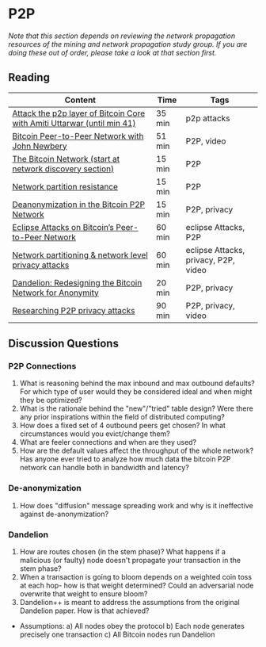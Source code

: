 # P2P

*Note that this section depends on reviewing the network propagation resources of the mining and network propagation study group. If you are doing these out of order, please take a look at that section first.*

## Reading

| Content                                                                                       | Time  | Tags                    |
|-----------------------------------------------------------------------------------------------|-------|-------------------------|
[Attack the p2p layer of Bitcoin Core with Amiti Uttarwar (until min 41)](https://youtu.be/H-wH6mY9pZo?t=257) | 35 min | p2p attacks |
[Bitcoin Peer-to-Peer Network with John Newbery](https://youtu.be/eVerdR2hOMw) | 51 min | P2P, video |
[The Bitcoin Network (start at network discovery section)](https://github.com/bitcoinbook/bitcoinbook/blob/f8b883dcd4e3d1b9adf40fed59b7e898fbd9241f/ch08.asciidoc#network-discovery) | 15 min | P2P |
[Network partition resistance](https://gist.github.com/sdaftuar/c2a3320c751efb078a7c1fd834036cb0) | 15 min | P2P |
[Deanonymization in the Bitcoin P2P Network](https://papers.nips.cc/paper/6735-deanonymization-in-the-bitcoin-p2p-network.pdf) | 15 min | P2P, privacy |
[Eclipse Attacks on Bitcoin’s Peer-to-Peer Network](https://eprint.iacr.org/2015/263.pdf) | 60 min | eclipse Attacks, P2P |
[Network partitioning & network level privacy attacks](https://youtu.be/StnOVBbIpD8) | 60 min | eclipse Attacks, privacy, P2P, video |
[Dandelion: Redesigning the Bitcoin Network for Anonymity](https://arxiv.org/pdf/1701.04439.pdf) | 20 min | P2P, privacy |
[Researching P2P privacy attacks](https://youtu.be/qKNEUfnYue0) | 90 min | P2P, privacy, video |


## Discussion Questions

### P2P Connections
1. What is reasoning behind the max inbound and max outbound defaults? For which type of user would they be considered ideal and when might they be optimized?
1. What is the rationale behind the "new"/"tried" table design? Were there any prior inspirations within the field of distributed computing?
1. How does a fixed set of 4 outbound peers get chosen? In what circumstances would you evict/change them?
1. What are feeler connections and when are they used?
1. How are the default values affect the throughput of the whole network? Has anyone ever tried to analyze how much data the bitcoin P2P network can handle both in bandwidth and latency?

### De-anonymization
1. How does "diffusion" message spreading work and why is it ineffective against de-anonymization?

### Dandelion
1. How are routes chosen (in the stem phase)? What happens if a malicious (or faulty) node doesn't propagate your transaction in the stem phase?
1. When a transaction is going to bloom depends on a weighted coin toss at each hop- how is that weight determined? Could an adversarial node overwrite that weight to ensure bloom?
1. Dandelion++ is meant to address the assumptions from the original Dandelion paper. How is that achieved?
  - Assumptions:
    a) All nodes obey the protocol
    b) Each node generates precisely one transaction
    c) All Bitcoin nodes run Dandelion
